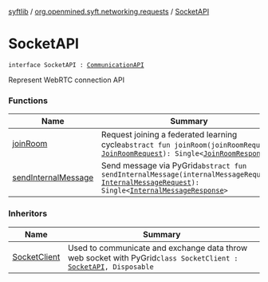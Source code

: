 [syftlib](../../index.md) / [org.openmined.syft.networking.requests](../index.md) / [SocketAPI](./index.md)

# SocketAPI

`interface SocketAPI : `[`CommunicationAPI`](../-communication-a-p-i/index.md)

Represent WebRTC connection API

### Functions

| Name | Summary |
|---|---|
| [joinRoom](join-room.md) | Request joining a federated learning cycle`abstract fun joinRoom(joinRoomRequest: `[`JoinRoomRequest`](../../org.openmined.syft.networking.datamodels.web-r-t-c/-join-room-request/index.md)`): Single<`[`JoinRoomResponse`](../../org.openmined.syft.networking.datamodels.web-r-t-c/-join-room-response/index.md)`>` |
| [sendInternalMessage](send-internal-message.md) | Send message via PyGrid`abstract fun sendInternalMessage(internalMessageRequest: `[`InternalMessageRequest`](../../org.openmined.syft.networking.datamodels.web-r-t-c/-internal-message-request/index.md)`): Single<`[`InternalMessageResponse`](../../org.openmined.syft.networking.datamodels.web-r-t-c/-internal-message-response/index.md)`>` |

### Inheritors

| Name | Summary |
|---|---|
| [SocketClient](../../org.openmined.syft.networking.clients/-socket-client/index.md) | Used to communicate and exchange data throw web socket with PyGrid`class SocketClient : `[`SocketAPI`](./index.md)`, Disposable` |
